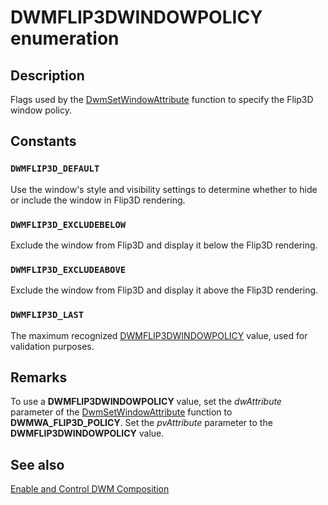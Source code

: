 # DWMFLIP3DWINDOWPOLICY enumeration

## Description

Flags used by the [DwmSetWindowAttribute](https://learn.microsoft.com/windows/desktop/api/dwmapi/nf-dwmapi-dwmsetwindowattribute) function to specify the Flip3D window policy.

## Constants

### `DWMFLIP3D_DEFAULT`

Use the window's style and visibility settings to determine whether to hide or include the window in Flip3D rendering.

### `DWMFLIP3D_EXCLUDEBELOW`

Exclude the window from Flip3D and display it below the Flip3D rendering.

### `DWMFLIP3D_EXCLUDEABOVE`

Exclude the window from Flip3D and display it above the Flip3D rendering.

### `DWMFLIP3D_LAST`

The maximum recognized [DWMFLIP3DWINDOWPOLICY](https://learn.microsoft.com/windows/desktop/api/dwmapi/ne-dwmapi-dwmflip3dwindowpolicy) value, used for validation purposes.

## Remarks

To use a **DWMFLIP3DWINDOWPOLICY** value, set the *dwAttribute* parameter of the [DwmSetWindowAttribute](https://learn.microsoft.com/windows/desktop/api/dwmapi/nf-dwmapi-dwmsetwindowattribute) function to **DWMWA_FLIP3D_POLICY**. Set the *pvAttribute* parameter to the **DWMFLIP3DWINDOWPOLICY** value.

## See also

[Enable and Control DWM Composition](https://learn.microsoft.com/windows/desktop/dwm/composition-ovw)